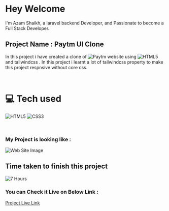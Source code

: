 # Hey Welcome 

I'm Azam Shaikh, a laravel backend Developer, and Passionate to become a Full Stack Developer.

## Project Name : **Paytm UI Clone**

In this project i have created a clone of ![Paytm](https://img.shields.io/badge/-Paytm-blue) website using ![HTML5](https://img.shields.io/badge/html5-%23E34F26.svg?style=for-the-badge&logo=html5&logoColor=white) and tailwindcss . In this project i learnt a lot of tailwindcss property to make this project respnsive without core css.

</br>

# 💻 Tech used
![HTML5](https://img.shields.io/badge/html5-%23E34F26.svg?style=for-the-badge&logo=html5&logoColor=white) ![CSS3](https://img.shields.io/badge/css3-%231572B6.svg?style=for-the-badge&logo=css3&logoColor=white)

</br>

### My Project is looking like :

![Web Site Image](./screenshot/dance-home-page.png)

## Time taken to finish this project

![7 Hours](https://img.shields.io/badge/-7%20Hours-orange)

### You can Check it Live on Below Link :

[Project Live Link](https://azam-dance-home-page.netlify.app/)

